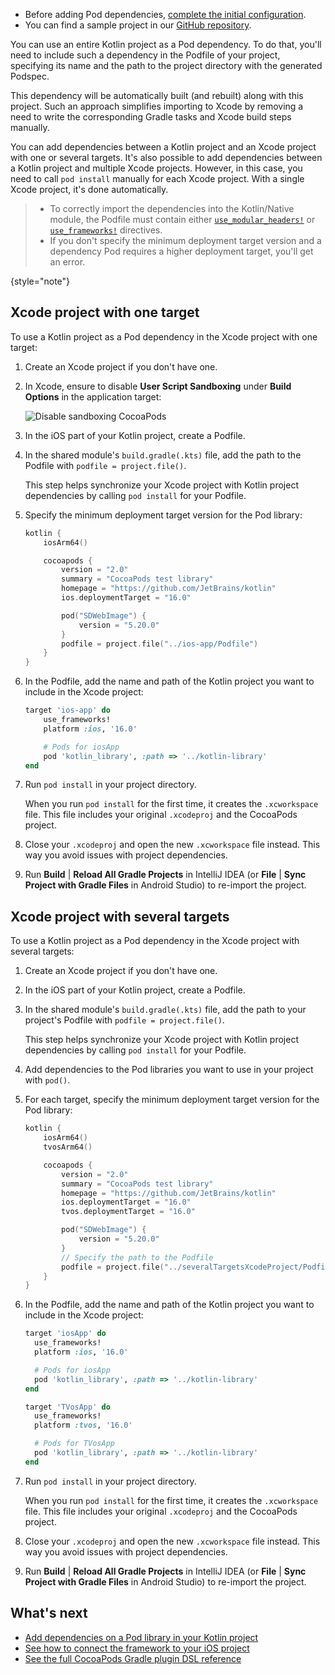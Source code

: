[//]: # (title: 使用 Kotlin 项目作为 CocoaPods 依赖项)

<tldr>

* Before adding Pod dependencies, [complete the initial configuration](native-cocoapods.md#set-up-an-environment-to-work-with-cocoapods).
* You can find a sample project in our [GitHub repository](https://github.com/Kotlin/kmp-with-cocoapods-multitarget-xcode-sample).

</tldr>

You can use an entire Kotlin project as a Pod dependency. To do that, you'll need to include such
a dependency in the Podfile of your project, specifying its name and the path to the project directory with the
generated Podspec.

This dependency will be automatically built (and rebuilt) along with this project. Such an approach
simplifies importing to Xcode by removing a need to write the corresponding Gradle tasks and Xcode build steps manually.

You can add dependencies between a Kotlin project and an Xcode project with one or several targets. It's also
possible to add dependencies between a Kotlin project and multiple Xcode projects. However, in this case,
you need to call `pod install` manually for each Xcode project. With a single Xcode project, it's done automatically.

> * To correctly import the dependencies into the Kotlin/Native module, the Podfile must contain either
>   [`use_modular_headers!`](https://guides.cocoapods.org/syntax/podfile.html#use_modular_headers_bang) or
>   [`use_frameworks!`](https://guides.cocoapods.org/syntax/podfile.html#use_frameworks_bang) directives.
> * If you don't specify the minimum deployment target version and a dependency Pod requires a higher deployment target,
>   you'll get an error.
>
{style="note"}

## Xcode project with one target

To use a Kotlin project as a Pod dependency in the Xcode project with one target:

1. Create an Xcode project if you don't have one.
2. In Xcode, ensure to disable **User Script Sandboxing** under **Build Options** in the application target:

   ![Disable sandboxing CocoaPods](disable-sandboxing-cocoapods.png)

3. In the iOS part of your Kotlin project, create a Podfile. 
4. In the shared module's `build.gradle(.kts)` file, add the path to the Podfile with `podfile = project.file()`.
   
   This step helps synchronize your Xcode project with Kotlin project dependencies by calling `pod install` for your Podfile.
5. Specify the minimum deployment target version for the Pod library:

    ```kotlin
    kotlin {
        iosArm64()

        cocoapods {
            version = "2.0"
            summary = "CocoaPods test library"
            homepage = "https://github.com/JetBrains/kotlin"
            ios.deploymentTarget = "16.0"
   
            pod("SDWebImage") {
                version = "5.20.0"
            }
            podfile = project.file("../ios-app/Podfile")
        }
    }
    ```

6. In the Podfile, add the name and path of the Kotlin project you want to include in the Xcode project:

    ```ruby
    target 'ios-app' do
        use_frameworks!
        platform :ios, '16.0'
    
        # Pods for iosApp
        pod 'kotlin_library', :path => '../kotlin-library'
    end
    ```

7. Run `pod install` in your project directory.

   When you run `pod install` for the first time, it creates the `.xcworkspace` file. This file
   includes your original `.xcodeproj` and the CocoaPods project.
8. Close your `.xcodeproj` and open the new `.xcworkspace` file instead. This way you avoid issues with project dependencies.
9. Run **Build** | **Reload All Gradle Projects** in IntelliJ IDEA (or **File** | **Sync Project with Gradle Files** in Android Studio)
   to re-import the project.

## Xcode project with several targets

To use a Kotlin project as a Pod dependency in the Xcode project with several targets:

1. Create an Xcode project if you don't have one.
2. In the iOS part of your Kotlin project, create a Podfile.
3. In the shared module's `build.gradle(.kts)` file, add the path to your project's Podfile with `podfile = project.file()`.
   
   This step helps synchronize your Xcode project with Kotlin project dependencies by calling `pod install` for your Podfile.
4. Add dependencies to the Pod libraries you want to use in your project with `pod()`.
5. For each target, specify the minimum deployment target version for the Pod library:

    ```kotlin
    kotlin {
        iosArm64()
        tvosArm64()

        cocoapods {
            version = "2.0"
            summary = "CocoaPods test library"
            homepage = "https://github.com/JetBrains/kotlin"
            ios.deploymentTarget = "16.0"
            tvos.deploymentTarget = "16.0"

            pod("SDWebImage") {
                version = "5.20.0"
            }
            // Specify the path to the Podfile
            podfile = project.file("../severalTargetsXcodeProject/Podfile")
        }
    }
    ```

6. In the Podfile, add the name and path of the Kotlin project you want to include in the Xcode project:

    ```ruby
    target 'iosApp' do
      use_frameworks!
      platform :ios, '16.0'
   
      # Pods for iosApp
      pod 'kotlin_library', :path => '../kotlin-library'
    end

    target 'TVosApp' do
      use_frameworks!
      platform :tvos, '16.0'

      # Pods for TVosApp
      pod 'kotlin_library', :path => '../kotlin-library'
    end
    ```

7. Run `pod install` in your project directory.

   When you run `pod install` for the first time, it creates the `.xcworkspace` file. This file
   includes your original `.xcodeproj` and the CocoaPods project.
8. Close your `.xcodeproj` and open the new `.xcworkspace` file instead. This way you avoid issues with project dependencies.
9. Run **Build** | **Reload All Gradle Projects** in IntelliJ IDEA (or **File** | **Sync Project with Gradle Files** in Android Studio)
   to re-import the project.

## What's next

* [Add dependencies on a Pod library in your Kotlin project](native-cocoapods-libraries.md)
* [See how to connect the framework to your iOS project](multiplatform-direct-integration.md)
* [See the full CocoaPods Gradle plugin DSL reference](native-cocoapods-dsl-reference.md)